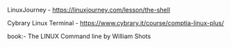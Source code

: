LinuxJourney - https://linuxjourney.com/lesson/the-shell
 
Cybrary Linux Terminal - https://www.cybrary.it/course/comptia-linux-plus/

book:- The LINUX Command line by William Shots
